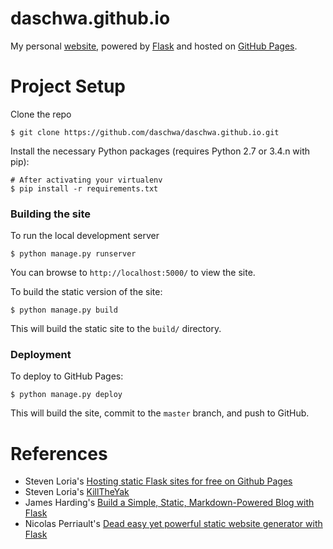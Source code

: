 daschwa.github.io
=================

My personal [website](http://daschwa.github.io/), powered by [Flask](http://flask.pocoo.org/) and hosted on [GitHub Pages](https://pages.github.com/).


# Project Setup

Clone the repo

```
$ git clone https://github.com/daschwa/daschwa.github.io.git
```

Install the necessary Python packages (requires Python 2.7 or 3.4.n with pip):

```
# After activating your virtualenv
$ pip install -r requirements.txt
```

### Building the site

To run the local development server

```
$ python manage.py runserver
```

You can browse to `http://localhost:5000/` to view the site.

To build the static version of the site:

```
$ python manage.py build
```

This will build the static site to the `build/` directory.

### Deployment

To deploy to GitHub Pages:

```
$ python manage.py deploy
```

This will build the site, commit to the `master` branch, and push to GitHub.
    
# References
- Steven Loria's [Hosting static Flask sites for free on Github Pages](http://stevenloria.com/hosting-static-flask-sites-for-free-on-github-pages/)
- Steven Loria's [KillTheYak](http://github.com/killtheyak/killtheyak)
- James Harding's [Build a Simple, Static, Markdown-Powered Blog with Flask](http://www.jamesharding.ca/posts/simple-static-markdown-blog-in-flask/)
- Nicolas Perriault's [Dead easy yet powerful static website generator with Flask](https://nicolas.perriault.net/code/2012/dead-easy-yet-powerful-static-website-generator-with-flask/)
